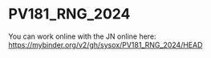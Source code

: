 # PV181_RNG_2024

You can work online with the JN online here: https://mybinder.org/v2/gh/sysox/PV181_RNG_2024/HEAD
